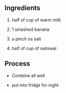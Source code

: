 ## Ingredients

1. half of cup of warm milk

2. 1 smashed banana

3. a pinch os salt

4. half of cup of oatmeal

## Process

* Combine all well

* put into fridge for night
